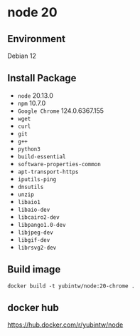 # node 20

## Environment

Debian 12

## Install Package

- `node` 20.13.0
- `npm` 10.7.0
- `Google Chrome` 124.0.6367.155
- `wget`
- `curl`
- `git`
- `g++`
- `python3`
- `build-essential`
- `software-properties-common`
- `apt-transport-https`
- `iputils-ping`
- `dnsutils`
- `unzip`
- `libaio1`
- `libaio-dev`
- `libcairo2-dev`
- `libpango1.0-dev`
- `libjpeg-dev`
- `libgif-dev`
- `librsvg2-dev`

## Build image

```
docker build -t yubintw/node:20-chrome .
```

## docker hub

https://hub.docker.com/r/yubintw/node
